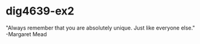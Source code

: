 # dig4639-ex2

"Always remember that you are absolutely unique. Just like everyone else."
-Margaret Mead
